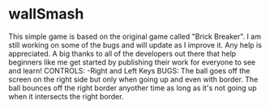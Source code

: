 # wallSmash
This simple game is based on the original game called "Brick Breaker". 
I am still working on some of the bugs and will update as I improve it. 
Any help is appreciated. 
A big thanks to all of the developers out there
that help beginners like me get started by publishing their work for everyone to see and learn!
CONTROLS:
-Right and Left Keys
BUGS:
The ball goes off the screen on the right side but only when going up and even with border.
The ball bounces off the right border anyother time as long as it's not going up when it intersects the right border.
